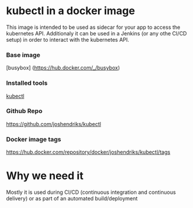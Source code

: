 # kubectl in a docker image

This image is intended to be used as sidecar for your app to access the kubernetes API.
Additionaly it can be used in a Jenkins (or any othe CI/CD setup) in order to interact with the kubernetes API.

### Base image
[busybox] (https://hub.docker.com/_/busybox)

### Installed tools
[kubectl](https://kubernetes.io/docs/tasks/tools/install-kubectl/#install-kubectl-on-linux)


### Github Repo

https://github.com/joshendriks/kubectl


### Docker image tags

https://hub.docker.com/repository/docker/joshendriks/kubectl/tags

# Why we need it

Mostly it is used during CI/CD (continuous integration and continuous delivery) or as part of an automated build/deployment